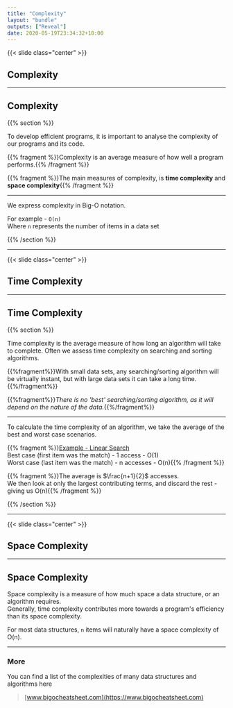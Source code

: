 ```yaml
---
title: "Complexity"
layout: "bundle"
outputs: ["Reveal"]
date: 2020-05-19T23:34:32+10:00
---
```


{{< slide class="center" >}}

## Complexity

---

## Complexity

{{% section %}}

To develop efficient programs, it is important to analyse the complexity of our programs and its code.  

{{% fragment %}}Complexity is an average measure of how well a program performs.{{% /fragment %}}

{{% fragment %}}The main measures of complexity, is **time complexity** and **space complexity**{{% /fragment %}}

---

We express complexity in Big-O notation.

For example - `O(n)`  
Where `n` represents the number of items in a data set

{{% /section %}}

---

{{< slide class="center" >}}

## Time Complexity

---

## Time Complexity

{{% section %}}

Time complexity is the average measure of how long an algorithm will take to complete. Often we assess time complexity on searching and sorting algorithms.  

{{%fragment%}}With small data sets, any searching/sorting algorithm will be virtually instant, but with large data sets it can take a long time.{{%/fragment%}}

{{%fragment%}}_There is no 'best' searching/sorting algorithm, as it will depend on the nature of the data._{{%/fragment%}}

---

To calculate the time complexity of an algorithm, we take the average of the best and worst case scenarios.

{{% fragment %}}<u>Example - Linear Search</u><br/>Best case (first item was the match) - 1 access - O(1)<br/>Worst case (last item was the match) - n accesses - O(n){{% /fragment %}}

{{% fragment %}}The average is $\frac{n+1}{2}$ accesses.<br/>We then look at only the largest contributing terms, and discard the rest - giving us O(n){{% /fragment %}}

<!-- ```c
int numbers[5] = {3, 1, 2, 4, 5};

int linear_search(int* array, int n_items, int value) {
    for (int i = 0; i < n_items; i++) {
        if (numbers[i] == value) return i;
    }
    return -1;
}

linear_search(numbers, 5, 3);
``` -->

{{% /section %}}

---


{{< slide class="center" >}}

## Space Complexity

---

## Space Complexity

Space complexity is a measure of how much space a data structure, or an algorithm requires.  
Generally, time complexity contributes more towards a program's efficiency than its space complexity.  

For most data structures, `n` items will naturally have a space complexity of O(n).  

---

### More

You can find a list of the complexities of many data structures and algorithms here

> [www.bigocheatsheet.com](https://www.bigocheatsheet.com)